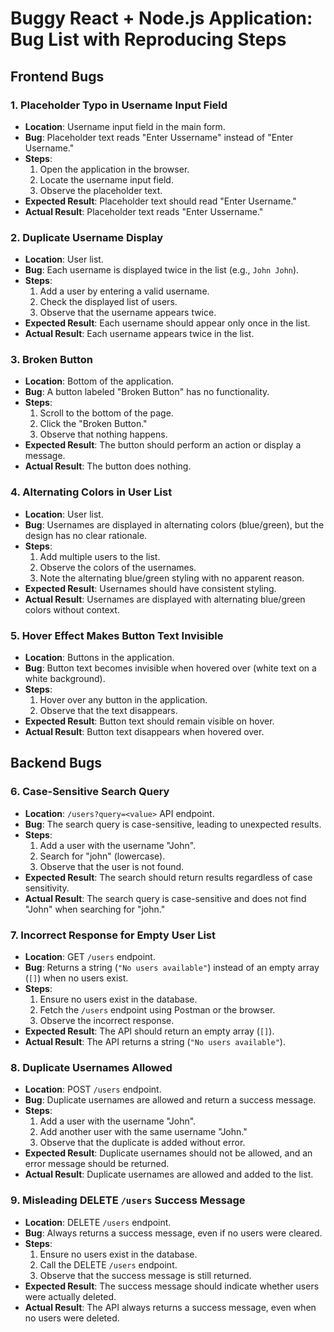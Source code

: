 # Buggy React + Node.js Application: Bug List with Reproducing Steps

## Frontend Bugs

### 1. Placeholder Typo in Username Input Field
- **Location**: Username input field in the main form.
- **Bug**: Placeholder text reads "Enter Ussername" instead of "Enter Username."
- **Steps**:
  1. Open the application in the browser.
  2. Locate the username input field.
  3. Observe the placeholder text.
- **Expected Result**: Placeholder text should read "Enter Username."
- **Actual Result**: Placeholder text reads "Enter Ussername."

### 2. Duplicate Username Display
- **Location**: User list.
- **Bug**: Each username is displayed twice in the list (e.g., `John John`).
- **Steps**:
  1. Add a user by entering a valid username.
  2. Check the displayed list of users.
  3. Observe that the username appears twice.
- **Expected Result**: Each username should appear only once in the list.
- **Actual Result**: Each username appears twice in the list.

### 3. Broken Button
- **Location**: Bottom of the application.
- **Bug**: A button labeled "Broken Button" has no functionality.
- **Steps**:
  1. Scroll to the bottom of the page.
  2. Click the "Broken Button."
  3. Observe that nothing happens.
- **Expected Result**: The button should perform an action or display a message.
- **Actual Result**: The button does nothing.

### 4. Alternating Colors in User List
- **Location**: User list.
- **Bug**: Usernames are displayed in alternating colors (blue/green), but the design has no clear rationale.
- **Steps**:
  1. Add multiple users to the list.
  2. Observe the colors of the usernames.
  3. Note the alternating blue/green styling with no apparent reason.
- **Expected Result**: Usernames should have consistent styling.
- **Actual Result**: Usernames are displayed with alternating blue/green colors without context.

### 5. Hover Effect Makes Button Text Invisible
- **Location**: Buttons in the application.
- **Bug**: Button text becomes invisible when hovered over (white text on a white background).
- **Steps**:
  1. Hover over any button in the application.
  2. Observe that the text disappears.
- **Expected Result**: Button text should remain visible on hover.
- **Actual Result**: Button text disappears when hovered over.

## Backend Bugs

### 6. Case-Sensitive Search Query
- **Location**: `/users?query=<value>` API endpoint.
- **Bug**: The search query is case-sensitive, leading to unexpected results.
- **Steps**:
  1. Add a user with the username "John".
  2. Search for "john" (lowercase).
  3. Observe that the user is not found.
- **Expected Result**: The search should return results regardless of case sensitivity.
- **Actual Result**: The search query is case-sensitive and does not find "John" when searching for "john."

### 7. Incorrect Response for Empty User List
- **Location**: GET `/users` endpoint.
- **Bug**: Returns a string (`"No users available"`) instead of an empty array (`[]`) when no users exist.
- **Steps**:
  1. Ensure no users exist in the database.
  2. Fetch the `/users` endpoint using Postman or the browser.
  3. Observe the incorrect response.
- **Expected Result**: The API should return an empty array (`[]`).
- **Actual Result**: The API returns a string (`"No users available"`).

### 8. Duplicate Usernames Allowed
- **Location**: POST `/users` endpoint.
- **Bug**: Duplicate usernames are allowed and return a success message.
- **Steps**:
  1. Add a user with the username "John".
  2. Add another user with the same username "John."
  3. Observe that the duplicate is added without error.
- **Expected Result**: Duplicate usernames should not be allowed, and an error message should be returned.
- **Actual Result**: Duplicate usernames are allowed and added to the list.

### 9. Misleading DELETE `/users` Success Message
- **Location**: DELETE `/users` endpoint.
- **Bug**: Always returns a success message, even if no users were cleared.
- **Steps**:
  1. Ensure no users exist in the database.
  2. Call the DELETE `/users` endpoint.
  3. Observe that the success message is still returned.
- **Expected Result**: The success message should indicate whether users were actually deleted.
- **Actual Result**: The API always returns a success message, even when no users were deleted.
